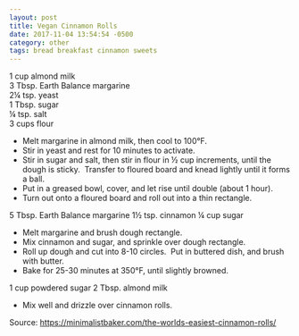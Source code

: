 ```yaml
---
layout: post
title: Vegan Cinnamon Rolls
date: 2017-11-04 13:54:54 -0500
category: other
tags: bread breakfast cinnamon sweets
---
```

<div class="ERSIngredients">
  
1 cup almond milk  
3 Tbsp. Earth Balance margarine  
2¼ tsp. yeast  
1 Tbsp. sugar  
¼ tsp. salt  
3 cups flour  
<ul>
 	<li>Melt margarine in almond milk, then cool to 100°F.</li>
 	<li>Stir in yeast and rest for 10 minutes to activate.</li>
 	<li>Stir in sugar and salt, then stir in flour in ½ cup increments, until the dough is sticky.  Transfer to floured board and knead lightly until it forms a ball.</li>
 	<li class="instruction">Put in a greased bowl, cover, and let rise until double (about 1 hour).</li>
 	<li class="instruction">Turn out onto a floured board and roll out into a thin rectangle.</li>
</ul>
5 Tbsp. Earth Balance margarine  
1½ tsp. cinnamon  
¼ cup sugar  
<ul>
 	<li>Melt margarine and brush dough rectangle.</li>
 	<li>Mix cinnamon and sugar, and sprinkle over dough rectangle.</li>
 	<li class="instruction">Roll up dough and cut into 8-10 circles.  Put in buttered dish, and brush with butter.</li>
 	<li class="instruction">Bake for 25-30 minutes at 350°F, until slightly browned.</li>
</ul>
1 cup powdered sugar  
2 Tbsp. almond milk  
<ul>
 	<li>Mix well and drizzle over cinnamon rolls.</li>
</ul>
Source: <a href="https://minimalistbaker.com/the-worlds-easiest-cinnamon-rolls/">https://minimalistbaker.com/the-worlds-easiest-cinnamon-rolls/</a>
  
</div>
